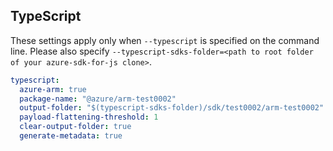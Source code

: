 ## TypeScript

These settings apply only when `--typescript` is specified on the command line.
Please also specify `--typescript-sdks-folder=<path to root folder of your azure-sdk-for-js clone>`.

``` yaml $(typescript)
typescript:
  azure-arm: true
  package-name: "@azure/arm-test0002"
  output-folder: "$(typescript-sdks-folder)/sdk/test0002/arm-test0002"
  payload-flattening-threshold: 1
  clear-output-folder: true
  generate-metadata: true
```
